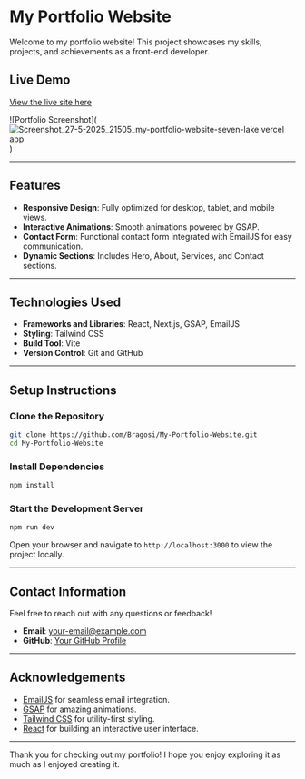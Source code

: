 # My Portfolio Website

Welcome to my portfolio website! This project showcases my skills, projects, and achievements as a front-end developer.

## Live Demo

[View the live site here](https://my-portfolio-website-seven-lake.vercel.app/)

![Portfolio Screenshot](![Screenshot_27-5-2025_21505_my-portfolio-website-seven-lake vercel app](https://github.com/user-attachments/assets/7f12a5df-588d-435b-b3b4-709d55363943)
)

---

## Features

- **Responsive Design**: Fully optimized for desktop, tablet, and mobile views.
- **Interactive Animations**: Smooth animations powered by GSAP.
- **Contact Form**: Functional contact form integrated with EmailJS for easy communication.
- **Dynamic Sections**: Includes Hero, About, Services, and Contact sections.

---

## Technologies Used

- **Frameworks and Libraries**: React, Next.js, GSAP, EmailJS
- **Styling**: Tailwind CSS
- **Build Tool**: Vite
- **Version Control**: Git and GitHub

---

## Setup Instructions

### Clone the Repository
```bash
git clone https://github.com/Bragosi/My-Portfolio-Website.git
cd My-Portfolio-Website
```

### Install Dependencies
```bash
npm install
```

### Start the Development Server
```bash
npm run dev
```

Open your browser and navigate to `http://localhost:3000` to view the project locally.

---

## Contact Information

Feel free to reach out with any questions or feedback!

- **Email**: [your-email@example.com](mailto:oladejoboluwatife20003@gmail.com)
- **GitHub**: [Your GitHub Profile](https://github.com/Bragosi)

---

## Acknowledgements

- [EmailJS](https://www.emailjs.com/) for seamless email integration.
- [GSAP](https://greensock.com/gsap/) for amazing animations.
- [Tailwind CSS](https://tailwindcss.com/) for utility-first styling.
- [React](https://reactjs.org/) for building an interactive user interface.

---

Thank you for checking out my portfolio! I hope you enjoy exploring it as much as I enjoyed creating it.
